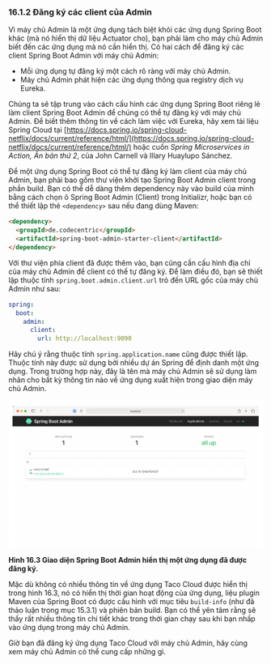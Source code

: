 ### 16.1.2 Đăng ký các client của Admin

Vì máy chủ Admin là một ứng dụng tách biệt khỏi các ứng dụng Spring Boot khác (mà nó hiển thị dữ liệu Actuator cho), bạn phải làm cho máy chủ Admin biết đến các ứng dụng mà nó cần hiển thị. Có hai cách để đăng ký các client Spring Boot Admin với máy chủ Admin:

* Mỗi ứng dụng tự đăng ký một cách rõ ràng với máy chủ Admin.
* Máy chủ Admin phát hiện các ứng dụng thông qua registry dịch vụ Eureka.

Chúng ta sẽ tập trung vào cách cấu hình các ứng dụng Spring Boot riêng lẻ làm client Spring Boot Admin để chúng có thể tự đăng ký với máy chủ Admin. Để biết thêm thông tin về cách làm việc với Eureka, hãy xem tài liệu Spring Cloud tại [https://docs.spring.io/spring-cloud-netflix/docs/current/reference/html/](https://docs.spring.io/spring-cloud-netflix/docs/current/reference/html/) hoặc cuốn _Spring Microservices in Action, Ấn bản thứ 2_, của John Carnell và Illary Huaylupo Sánchez.

Để một ứng dụng Spring Boot có thể tự đăng ký làm client của máy chủ Admin, bạn phải bao gồm thư viện khởi tạo Spring Boot Admin client trong phần build. Bạn có thể dễ dàng thêm dependency này vào build của mình bằng cách chọn ô Spring Boot Admin (Client) trong Initializr, hoặc bạn có thể thiết lập thẻ `<dependency>` sau nếu đang dùng Maven:

```html
<dependency>
  <groupId>de.codecentric</groupId>
  <artifactId>spring-boot-admin-starter-client</artifactId>
</dependency>
```

Với thư viện phía client đã được thêm vào, bạn cũng cần cấu hình địa chỉ của máy chủ Admin để client có thể tự đăng ký. Để làm điều đó, bạn sẽ thiết lập thuộc tính `spring.boot.admin.client.url` trỏ đến URL gốc của máy chủ Admin như sau:

```yaml
spring:
  boot:
    admin:
      client:
        url: http://localhost:9090
```

Hãy chú ý rằng thuộc tính `spring.application.name` cũng được thiết lập. Thuộc tính này được sử dụng bởi nhiều dự án Spring để định danh một ứng dụng. Trong trường hợp này, đây là tên mà máy chủ Admin sẽ sử dụng làm nhãn cho bất kỳ thông tin nào về ứng dụng xuất hiện trong giao diện máy chủ Admin.

![Hình 16.3](../../assets/16.3.png)

**Hình 16.3 Giao diện Spring Boot Admin hiển thị một ứng dụng đã được đăng ký.**

Mặc dù không có nhiều thông tin về ứng dụng Taco Cloud được hiển thị trong hình 16.3, nó có hiển thị thời gian hoạt động của ứng dụng, liệu plugin Maven của Spring Boot có được cấu hình với mục tiêu `build-info` (như đã thảo luận trong mục 15.3.1) và phiên bản build. Bạn có thể yên tâm rằng sẽ thấy rất nhiều thông tin chi tiết khác trong thời gian chạy sau khi bạn nhấp vào ứng dụng trong máy chủ Admin.

Giờ bạn đã đăng ký ứng dụng Taco Cloud với máy chủ Admin, hãy cùng xem máy chủ Admin có thể cung cấp những gì.
